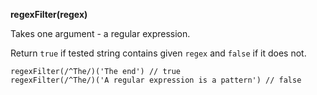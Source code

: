 **regexFilter(regex)**

Takes one argument - a regular expression.

Return `true` if tested string contains given `regex` and `false` if it does not.

    regexFilter(/^The/)('The end') // true
    regexFilter(/^The/)('A regular expression is a pattern') // false